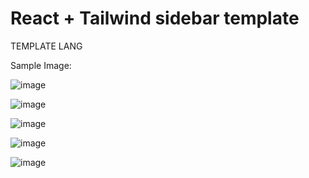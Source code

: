 # React + Tailwind sidebar template

TEMPLATE LANG

Sample Image: 

![image](https://github.com/user-attachments/assets/d18b0946-3313-40da-bb53-088b1bcbab8a)

![image](https://github.com/user-attachments/assets/31ed798a-6cd6-4fb5-827c-5b53a8336ed2)

![image](https://github.com/user-attachments/assets/758c2046-b0aa-4c28-906f-436a90086e77)

![image](https://github.com/user-attachments/assets/333fcfe7-b793-4fc7-9398-4a8bdfdfaeb1)

![image](https://github.com/user-attachments/assets/9bb26b81-2294-489c-84b8-8de6af47ad72)
